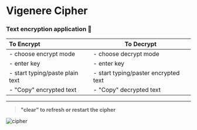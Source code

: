 # Vigenere Cipher

### Text encryption application 🔐

| **To Encrypt**                  | **To Decrypt**                       |
|:------------------------------- | ------------------------------------ |
| - choose encrypt mode           | - choose decrypt mode                |
| - enter key                     | - enter key                          |
| - start typing/paste plain text | - start typing/paster encrypted text |
| - "Copy" encrypted text         | - "Copy" decrypted text              |

---
> **"clear" to refresh or restart the cipher**

![cipher](https://user-images.githubusercontent.com/78860665/161273793-05332ac5-b121-4515-ba21-e5aa9716c9e4.png)
